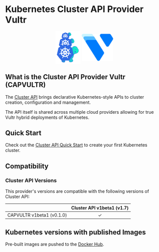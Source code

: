 # Kubernetes Cluster API Provider Vultr

<p align="center">
<img src="https://raw.githubusercontent.com/kubernetes-sigs/cluster-api/main/docs/book/src/images/introduction.svg"  width="80" style="vertical-align: middle;">
<img src="./docs/vultr.svg" width="100" style="vertical-align: middle;">
</p>
<p align="center">

## What is the Cluster API Provider Vultr (CAPVULTR)

The [Cluster API](https://github.com/kubernetes-sigs/cluster-api) brings declarative Kubernetes-style APIs to cluster creation, configuration and management.

The API itself is shared across multiple cloud providers allowing for true Vultr hybrid deployments of Kubernetes.


## Quick Start

Check out the [Cluster API Quick Start](docs/getting-started.md) to create your first Kubernetes cluster.

## Compatibility

### Cluster API Versions

This provider's versions are compatible with the following versions of Cluster API:

|                          | Cluster API v1beta1 (v1.7) |
|--------------------------|:--------------------------:|
| CAPVULTR v1beta1 (v0.1.0)  |             ✓              |


## Kubernetes versions with published Images

Pre-built images are pushed to the [Docker Hub](https://hub.docker.com/u/vultr/cluster-api-provider-vultr). 
